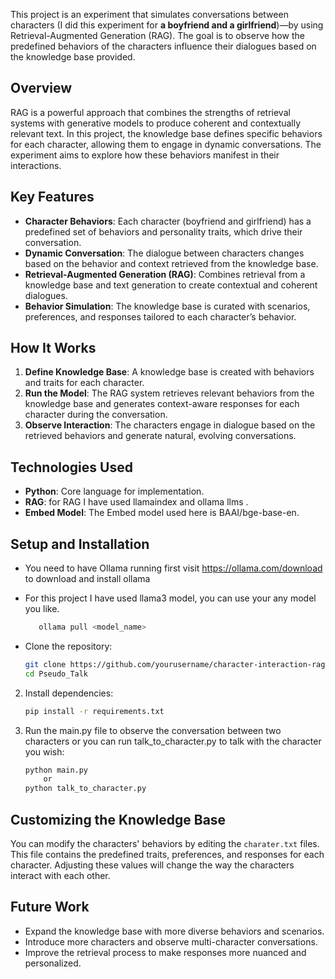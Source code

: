 

This project is an experiment that simulates conversations between characters (I did this experiment for **a boyfriend and a girlfriend**)—by using Retrieval-Augmented Generation (RAG). The goal is to observe how the predefined behaviors of the characters influence their dialogues based on the knowledge base provided.

## Overview

RAG is a powerful approach that combines the strengths of retrieval systems with generative models to produce coherent and contextually relevant text. In this project, the knowledge base defines specific behaviors for each character, allowing them to engage in dynamic conversations. The experiment aims to explore how these behaviors manifest in their interactions.

## Key Features

- **Character Behaviors**: Each character (boyfriend and girlfriend) has a predefined set of behaviors and personality traits, which drive their conversation.
- **Dynamic Conversation**: The dialogue between characters changes based on the behavior and context retrieved from the knowledge base.
- **Retrieval-Augmented Generation (RAG)**: Combines retrieval from a knowledge base and text generation to create contextual and coherent dialogues.
- **Behavior Simulation**: The knowledge base is curated with scenarios, preferences, and responses tailored to each character’s behavior.

## How It Works

1. **Define Knowledge Base**: A knowledge base is created with behaviors and traits for each character.
2. **Run the Model**: The RAG system retrieves relevant behaviors from the knowledge base and generates context-aware responses for each character during the conversation.
3. **Observe Interaction**: The characters engage in dialogue based on the retrieved behaviors and generate natural, evolving conversations.

## Technologies Used

- **Python**: Core language for implementation.
- **RAG**: for RAG I have used llamaindex and ollama llms .
- **Embed Model**: The Embed model used here is BAAI/bge-base-en.
## Setup and Installation



- You need to have Ollama running first visit https://ollama.com/download to download and install ollama 
- For this project I have used llama3 model, you can use your any model you like.
    ```bash
	   ollama pull <model_name> 
    ```




- Clone the repository:
    ```bash
    git clone https://github.com/yourusername/character-interaction-rag.git
    cd Pseudo_Talk
    ```

2. Install dependencies:
    ```bash
    pip install -r requirements.txt
    ```

3. Run the main.py file to observe the conversation between two characters or you can run talk_to_character.py to talk with the character you wish:
    ```bash
    python main.py
        or
    python talk_to_character.py
    ```

## Customizing the Knowledge Base

You can modify the characters' behaviors by editing the `charater.txt` files. This file contains the predefined traits, preferences, and responses for each character. Adjusting these values will change the way the characters interact with each other.

## Future Work

- Expand the knowledge base with more diverse behaviors and scenarios.
- Introduce more characters and observe multi-character conversations.
- Improve the retrieval process to make responses more nuanced and personalized.



